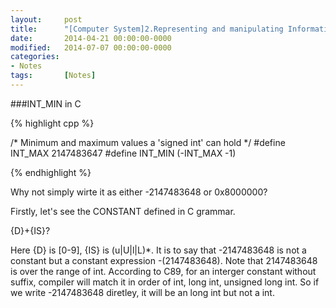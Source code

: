 ```yaml
---
layout: 	post
title:  	"[Computer System]2.Representing and manipulating Information"
date:   	2014-04-21 00:00:00-0000
modified:	2014-07-07 00:00:00-0000
categories: 
- Notes
tags:		[Notes]
---
```


###INT_MIN in C

{% highlight cpp %}

/* Minimum and maximum values a 'signed int' can hold */
#define INT_MAX 2147483647
#define INT_MIN (-INT_MAX -1)

{% endhighlight %}

Why not simply wirte it as either -2147483648 or 0x8000000?

Firstly, let's see the CONSTANT defined in C grammar.

{D}+{IS}?

Here {D} is [0-9], {IS} is (u|U|l|L)*. It is to say that -2147483648 is not a constant but a constant expression -(2147483648). Note that 2147483648 is over the range of int. According to C89, for an interger constant without suffix, compiler will match it in order of int, long int, unsigned long int. So if we write -2147483648 diretley, it will be an long int but not a int.